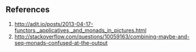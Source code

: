 References
----------

1) http://adit.io/posts/2013-04-17-functors,_applicatives,_and_monads_in_pictures.html
2) http://stackoverflow.com/questions/10059163/combining-maybe-and-seq-monads-confused-at-the-output
